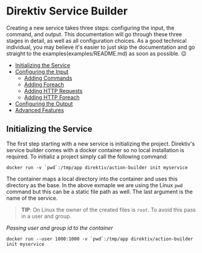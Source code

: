  # Direktiv Service Builder

Creating a new service takes three steps: configuring the input, the command, and output. This documentation will go through these three stages in detail, as well as all configuration choices. As a good technical individual, you may believe it's easier to just skip the documentation and go straight to the examples(examples/README.md) as soon as possible. :wink:

- [Initializing the Service](#initializing-the-service)
- [Configuring the Input](#configuring-the-input)
    - [Adding Commands](#adding-commands)
    - [Adding Foreach](#adding-foreach)
    - [Adding HTTP Requests](#adding-http-requests)
    - [Adding HTTP Foreach](#adding-http-foreach)
- [Configuring the Output](#configuring-the-output)
- [Advanced Features](#advanced-features)

## Initializing the Service

The first step starting with a new service is initializing the project. Direktiv's service builder comes with a docker container so no local installation is required. To initializ a project simply call the following command:

```
docker run -v `pwd`:/tmp/app direktiv/action-builder init myservice
```

The container maps a local directory into the container and uses this directory as the base. In the above exmaple we are using the Linux `pwd` command but this can be a static file path as well. The last argument is the name of the service.


> **TIP**: On Linux the owner of the created files is `root`. To avoid this pass in a user and group.

*Passing user and group id to the container*

```
docker run --user 1000:1000 -v `pwd`:/tmp/app direktiv/action-builder init myservice
```




<!-- - using output from former command
- if statements in print
- print docs -->